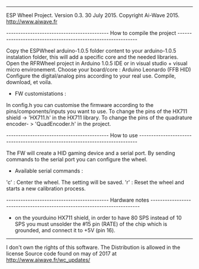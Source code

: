 ------------------------------------------------------------------------------------------------------------------------------------
ESP Wheel Project. 
Version 0.3. 30 July 2015. Copyright Ai-Wave 2015. http://www.aiwave.fr

------------------------------------------- How to compile the project -------------------------------------------------------------

Copy the ESPWheel arduino-1.0.5 folder content to your arduino-1.0.5 instalation folder, this will add a specific core and the needed libraries.
Open the RFRWheel project in Arduino 1.0.5 IDE or in visual studio + visual micro environement.
Choose your board/core : Arduino Leonardo (FFB HID)
Configure the digital/analog pins according to your real use.
Compile, download, et voila.

- FW customistations :

In config.h you can customise the firmware according to the pins/components/inputs you want to use.
To change the pins of the HX711 shield -> 'HX711.h' in the HX711 library.
To change the pins of the quadrature encoder- >  'QuadEncoder.h' in the project.

------------------------------------------- How to use -----------------------------------------------------------------------------

The FW will create a HID gaming device and a serial port.
By sending commands to the serial port you can configure the wheel.

- Available serial commands :

'c' : Center the wheel. The setting will be saved.
'r' : Reset the wheel and starts a new calibration process.

------------------------------------------- Hardware notes -------------------------------------------------------------------------

- on the yourduino HX711 shield, in order to have 80 SPS instead of 10 SPS you must unsolder the #15 pin (RATE) of the chip which is grounded, and connect it to +5V (pin 16).

------------------------------------------------------------------------------------------------------------------------------------

I don't own the rights of this software. The Distribution is allowed in the license
Source code found on may of 2017 at http://www.aiwave.fr/wc_updates/
